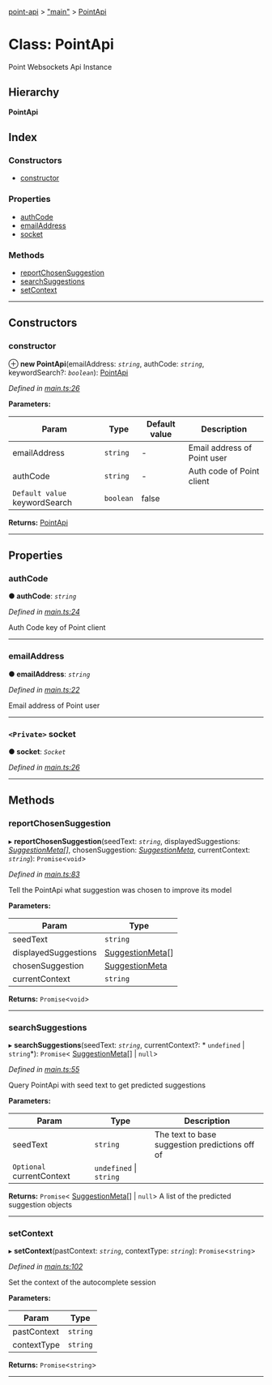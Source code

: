 [point-api](../README.md) > ["main"](../modules/_main_.md) > [PointApi](../classes/_main_.pointapi.md)

# Class: PointApi

Point Websockets Api Instance

## Hierarchy

**PointApi**

## Index

### Constructors

* [constructor](_main_.pointapi.md#constructor)

### Properties

* [authCode](_main_.pointapi.md#authcode)
* [emailAddress](_main_.pointapi.md#emailaddress)
* [socket](_main_.pointapi.md#socket)

### Methods

* [reportChosenSuggestion](_main_.pointapi.md#reportchosensuggestion)
* [searchSuggestions](_main_.pointapi.md#searchsuggestions)
* [setContext](_main_.pointapi.md#setcontext)

---

## Constructors

<a id="constructor"></a>

###  constructor

⊕ **new PointApi**(emailAddress: *`string`*, authCode: *`string`*, keywordSearch?: *`boolean`*): [PointApi](_main_.pointapi.md)

*Defined in [main.ts:26](https://github.com/PointMail/point-api/blob/1073414/src/main.ts#L26)*

**Parameters:**

| Param | Type | Default value | Description |
| ------ | ------ | ------ | ------ |
| emailAddress | `string` | - |  Email address of Point user |
| authCode | `string` | - |  Auth code of Point client |
| `Default value` keywordSearch | `boolean` | false |

**Returns:** [PointApi](_main_.pointapi.md)

___

## Properties

<a id="authcode"></a>

###  authCode

**● authCode**: *`string`*

*Defined in [main.ts:24](https://github.com/PointMail/point-api/blob/1073414/src/main.ts#L24)*

Auth Code key of Point client

___
<a id="emailaddress"></a>

###  emailAddress

**● emailAddress**: *`string`*

*Defined in [main.ts:22](https://github.com/PointMail/point-api/blob/1073414/src/main.ts#L22)*

Email address of Point user

___
<a id="socket"></a>

### `<Private>` socket

**● socket**: *`Socket`*

*Defined in [main.ts:26](https://github.com/PointMail/point-api/blob/1073414/src/main.ts#L26)*

___

## Methods

<a id="reportchosensuggestion"></a>

###  reportChosenSuggestion

▸ **reportChosenSuggestion**(seedText: *`string`*, displayedSuggestions: *[SuggestionMeta](../interfaces/_main_.suggestionmeta.md)[]*, chosenSuggestion: *[SuggestionMeta](../interfaces/_main_.suggestionmeta.md)*, currentContext: *`string`*): `Promise`<`void`>

*Defined in [main.ts:83](https://github.com/PointMail/point-api/blob/1073414/src/main.ts#L83)*

Tell the PointApi what suggestion was chosen to improve its model

**Parameters:**

| Param | Type |
| ------ | ------ |
| seedText | `string` |
| displayedSuggestions | [SuggestionMeta](../interfaces/_main_.suggestionmeta.md)[] |
| chosenSuggestion | [SuggestionMeta](../interfaces/_main_.suggestionmeta.md) |
| currentContext | `string` |

**Returns:** `Promise`<`void`>

___
<a id="searchsuggestions"></a>

###  searchSuggestions

▸ **searchSuggestions**(seedText: *`string`*, currentContext?: * `undefined` &#124; `string`*): `Promise`< [SuggestionMeta](../interfaces/_main_.suggestionmeta.md)[] &#124; `null`>

*Defined in [main.ts:55](https://github.com/PointMail/point-api/blob/1073414/src/main.ts#L55)*

Query PointApi with seed text to get predicted suggestions

**Parameters:**

| Param | Type | Description |
| ------ | ------ | ------ |
| seedText | `string` |  The text to base suggestion predictions off of |
| `Optional` currentContext |  `undefined` &#124; `string`|

**Returns:** `Promise`< [SuggestionMeta](../interfaces/_main_.suggestionmeta.md)[] &#124; `null`>
A list of the predicted suggestion objects

___
<a id="setcontext"></a>

###  setContext

▸ **setContext**(pastContext: *`string`*, contextType: *`string`*): `Promise`<`string`>

*Defined in [main.ts:102](https://github.com/PointMail/point-api/blob/1073414/src/main.ts#L102)*

Set the context of the autocomplete session

**Parameters:**

| Param | Type |
| ------ | ------ |
| pastContext | `string` |
| contextType | `string` |

**Returns:** `Promise`<`string`>

___

